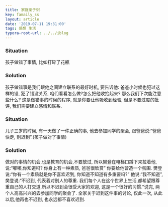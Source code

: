 ```yaml
---
title: 家庭亲子SS
key: famaily_ss
layout: article
date: '2019-07-11 19:31:00'
tags: 感想 生活
typora-root-url: ../../iblog
---
```


### Situation 

孩子做错了事情, 比如打碎了花瓶

### Solution

孩子做错事是我们跟他之间建立联系的最好时机, 要告诉他: 爸爸小时候也犯过这样的错, 犯了错没关系, 咱们看看怎么做?怎么把他收拾起来? 那么我们下次能注意些什么? 这是做错事的时候的程序, 就是你要让他吸收到经验, 但是不要过度的批评, 我们需要建立感情和联系.

### Situation

儿子三岁的时候, 有一天做了一件正确的事, 他去参加同学的聚会, 跟爸爸说:“爸爸快走, 别迟到”.(孩子做对了事情)

### Solution

做对的事情的机会,也是教育的机会,不要放过, 所以樊登在电梯口蹲下来拉着他,说:“嘟嘟,你知道吗? 你身上有一种素质, 爸爸很欣赏” 你要给他营造一个氛围. 樊登说:“你有一个素质就是你不喜欢迟到, 你知道不知道有多重要吗?” 他说:“我不知道”,樊登说:“不迟到, 代表着对别人的尊重. 我们每个人在这个世界上生活,都希望跟尊重自己的人打交道,所以不迟到会很受大家的欢迎, 这是一个很好的习惯.”说完, 两个人高高兴兴的去参加同学的聚会了. 全家关于迟到这件事的讨论, 仅此一次, 从此以后,他再也不迟到, 也永远都不喜欢迟到. 